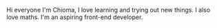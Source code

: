 
Hi everyone
I'm Chioma, I love learning and trying out new things. I also love maths.
I'm an aspiring front-end developer.
